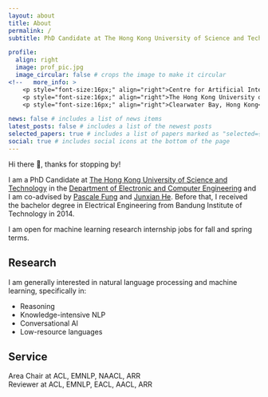 ```yaml
---
layout: about
title: About
permalink: /
subtitle: PhD Candidate at The Hong Kong University of Science and Technology

profile:
  align: right
  image: prof_pic.jpg
  image_circular: false # crops the image to make it circular
<!--   more_info: >
    <p style="font-size:16px;" align="right">Centre for Artificial Intelligence Research (CAiRE)</p>
    <p style="font-size:16px;" align="right">The Hong Kong University of Science and Technology</p>
    <p style="font-size:16px;" align="right">Clearwater Bay, Hong Kong</p> -->

news: false # includes a list of news items
latest_posts: false # includes a list of the newest posts
selected_papers: true # includes a list of papers marked as "selected={true}"
social: true # includes social icons at the bottom of the page
---
```



Hi there 👋, thanks for stopping by!

I am a PhD Candidate at [The Hong Kong University of Science and Technology](https://hkust.edu.hk/) in the [Department of Electronic and Computer Engineering](https://ece.hkust.edu.hk/) and I am co-advised by [Pascale Fung](https://pascale.home.ece.ust.hk/about.html) and [Junxian He](https://jxhe.github.io/). Before that, I received the bachelor degree in Electrical Engineering from Bandung Institute of Technology in 2014.

I am open for machine learning research internship jobs for fall and spring terms.

## Research

I am generally interested in natural language processing and machine learning, specifically in:
- Reasoning
- Knowledge-intensive NLP
- Conversational Al
- Low-resource languages

## Service

<p>Area Chair at ACL, EMNLP, NAACL, ARR<br>Reviewer at ACL, EMNLP, EACL, AACL, ARR</p>


<!-- Write your biography here. Tell the world about yourself. Link to your favorite [subreddit](http://reddit.com). You can put a picture in, too. The code is already in, just name your picture `prof_pic.jpg` and put it in the `img/` folder.

Put your address / P.O. box / other info right below your picture. You can also disable any of these elements by editing `profile` property of the YAML header of your `_pages/about.md`. Edit `_bibliography/papers.bib` and Jekyll will render your [publications page](/al-folio/publications/) automatically.

Link to your social media connections, too. This theme is set up to use [Font Awesome icons](https://fontawesome.com/) and [Academicons](https://jpswalsh.github.io/academicons/), like the ones below. Add your Facebook, Twitter, LinkedIn, Google Scholar, or just disable all of them.
 -->